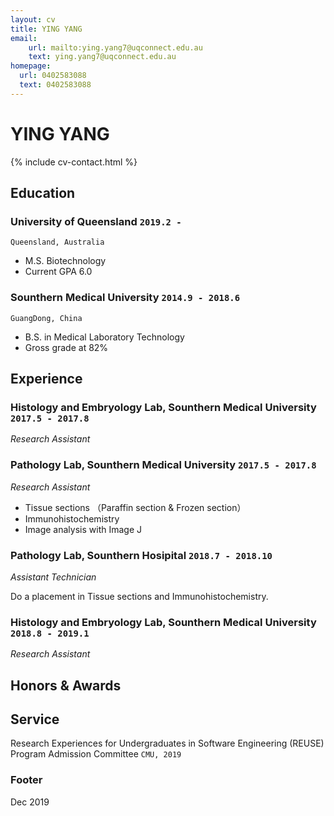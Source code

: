 ```yaml
---
layout: cv
title: YING YANG
email: 
    url: mailto:ying.yang7@uqconnect.edu.au
    text: ying.yang7@uqconnect.edu.au
homepage: 
  url: 0402583088
  text: 0402583088
---
```


# YING **YANG**

<!--
include contact information from the front matter
Supported arguments:
    - homepage: url, text
    - phone
    - email
-->

{% include cv-contact.html %}

## Education
<!--
### **Southern Medical University** `2014.9 -2018.6`
- [name](website address)
-->
### **University of Queensland** `2019.2 - `
```
Queensland, Australia
```
- M.S. Biotechnology
- Current GPA 6.0
### **Sounthern Medical University** `2014.9 - 2018.6`
```
GuangDong, China
```
- B.S. in Medical Laboratory Technology
- Gross grade at 82%


## Experience
### **Histology	and	Embryology Lab, Sounthern Medical University** `2017.5 - 2017.8`

_Research Assistant_<br>
### **Pathology Lab, Sounthern Medical University** `2017.5 - 2017.8`
_Research Assistant_<br>

- Tissue sections （Paraffin section & Frozen section）
- Immunohistochemistry
- Image analysis with Image J

### **Pathology Lab, Sounthern Hosipital** `2018.7 - 2018.10`
_Assistant Technician_<br>

Do a placement in Tissue sections and Immunohistochemistry.



### **Histology	and	Embryology Lab, Sounthern Medical University** `2018.8 - 2019.1`

_Research Assistant_<br>

## Honors & Awards



## Service

Research Experiences for Undergraduates in Software Engineering (REUSE) Program Admission Committee `CMU, 2019`

### Footer
Dec 2019
<!-- ### Footer

Last updated: May 2013 -->
